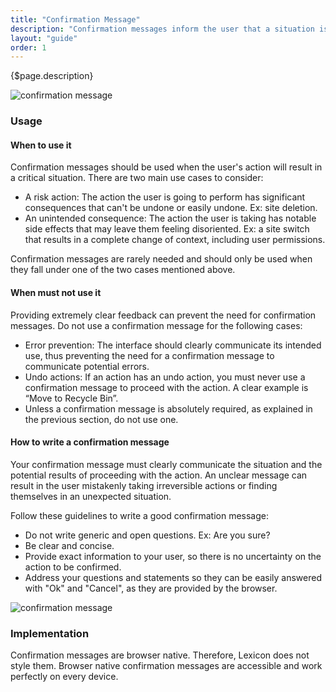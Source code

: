 ```yaml
---
title: "Confirmation Message"
description: "Confirmation messages inform the user that a situation is critical or an action is irreversible and they must confirm before proceeding."
layout: "guide"
order: 1
---
```


<div class="page-description">{$page.description}</div>

![confirmation message](../../../images/ConfirmationMessage.jpg)

### Usage

#### When to use it

Confirmation messages should be used when the user's action will result in a critical situation. There are two main use cases to consider:
* A risk action: The action the user is going to perform has significant consequences that can't be undone or easily undone. Ex: site deletion.
* An unintended consequence: The action the user is taking has notable side effects that may leave them feeling disoriented. Ex: a site switch that results in a complete change of context, including user permissions.

Confirmation messages are rarely needed and should only be used when they fall under one of the two cases mentioned above.

#### When must not use it

Providing extremely clear feedback can prevent the need for confirmation messages. Do not use a confirmation message for the following cases:
* Error prevention: The interface should clearly communicate its intended use, thus preventing the need for a confirmation message to communicate potential errors.
* Undo actions: If an action has an undo action, you must never use a confirmation message to proceed with the action. A clear example is “Move to Recycle Bin”.
* Unless a confirmation message is absolutely required, as explained in the previous section, do not use one.


#### How to write a confirmation message
Your confirmation message must clearly communicate the situation and the potential results of proceeding with the action. An unclear message can result in the user mistakenly taking irreversible actions or finding themselves in an unexpected situation.

Follow these guidelines to write a good confirmation message: 
* Do not write generic and open questions. Ex: Are you sure?
* Be clear and concise. 
* Provide exact information to your user, so there is no uncertainty on the action to be confirmed.
* Address your questions and statements so they can be easily answered with "Ok" and "Cancel", as they are provided by the browser.

![confirmation message](../../../images/ConfirmationMessage.jpg)

### Implementation
Confirmation messages are browser native. Therefore, Lexicon does not style them. Browser native confirmation messages are accessible and work perfectly on every device.

